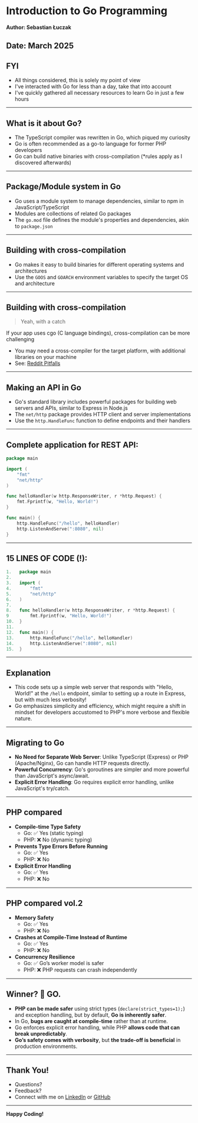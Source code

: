 # Introduction to Go Programming

**Author: Sebastian Łuczak**

**Date: March 2025**
---

## FYI

* All things considered, this is solely my point of view
* I've interacted with Go for less than a day, take that into account
* I've quickly gathered all necessary resources to learn Go in just a few hours

---

## What is it about Go?

* The TypeScript compiler was rewritten in Go, which piqued my curiosity
* Go is often recommended as a go-to language for former PHP developers
* Go can build native binaries with cross-compilation (*rules apply as I discovered afterwards)

---

## Package/Module system in Go

* Go uses a module system to manage dependencies, similar to npm in JavaScript/TypeScript
* Modules are collections of related Go packages
* The `go.mod` file defines the module's properties and dependencies, akin to `package.json`

---

## Building with cross-compilation

* Go makes it easy to build binaries for different operating systems and architectures
* Use the `GOOS` and `GOARCH` environment variables to specify the target OS and architecture

---

## Building with cross-compilation

> Yeah, with a catch 

If your app uses cgo (C language bindings), cross-compilation can be more challenging

* You may need a cross-compiler for the target platform, with additional libraries on your machine
* See: [Reddit Pitfalls](https://www.reddit.com/r/golang/comments/2ut9hw/real_pitfalls_of_crosscompiling_with_cgodisabled/)
---

## Making an API in Go

* Go's standard library includes powerful packages for building web servers and APIs, similar to Express in Node.js
* The `net/http` package provides HTTP client and server implementations
* Use the `http.HandleFunc` function to define endpoints and their handlers

---

## Complete application for REST API:

```go
package main

import (
    "fmt"
    "net/http"
)

func helloHandler(w http.ResponseWriter, r *http.Request) {
    fmt.Fprintf(w, "Hello, World!")
}

func main() {
    http.HandleFunc("/hello", helloHandler)
    http.ListenAndServe(":8080", nil)
}
```

---

## 15 LINES OF CODE (!):

```go
1.   package main
2.   
3.   import (
4.       "fmt"
5.       "net/http"
6.   )
7.  
8.   func helloHandler(w http.ResponseWriter, r *http.Request) {
9        fmt.Fprintf(w, "Hello, World!")
10.  }
11. 
12.  func main() {
13.      http.HandleFunc("/hello", helloHandler)
14.      http.ListenAndServe(":8080", nil)
15.  }
```

---

## Explanation

* This code sets up a simple web server that responds with "Hello, World!" at the `/hello` endpoint, similar to setting up a route in Express, but with much less verbosity!
* Go emphasizes simplicity and efficiency, which might require a shift in mindset for developers accustomed to PHP's more verbose and flexible nature.

---

## Migrating to Go

* **No Need for Separate Web Server**: Unlike TypeScript (Express) or PHP (Apache/Nginx), Go can handle HTTP requests directly.
* **Powerful Concurrency**: Go's goroutines are simpler and more powerful than JavaScript's async/await.
* **Explicit Error Handling**: Go requires explicit error handling, unlike JavaScript's try/catch.


---

## PHP compared

* **Compile-time Type Safety**
  * Go: ✅ Yes (static typing)
  * PHP: ❌ No (dynamic typing)
* **Prevents Type Errors Before Running**
  * Go: ✅ Yes
  * PHP: ❌ No
* **Explicit Error Handling**
  * Go: ✅ Yes
  * PHP: ❌ No


---

## PHP compared vol.2

* **Memory Safety**
  * Go: ✅ Yes
  * PHP: ❌ No
* **Crashes at Compile-Time Instead of Runtime**
  * Go: ✅ Yes
  * PHP: ❌ No
* **Concurrency Resilience**
  * Go: ✅ Go’s worker model is safer
  * PHP: ❌ PHP requests can crash independently

---

## **Winner? 🚀 GO.**

- **PHP can be made safer** using strict types (`declare(strict_types=1);`) and exception handling, but by default, **Go is inherently safer**.
- In Go, **bugs are caught at compile-time** rather than at runtime.
- Go enforces explicit error handling, while PHP **allows code that can break unpredictably**.
- **Go’s safety comes with verbosity**, but **the trade-off is beneficial** in production environments.

--- 

## Thank You!

* Questions?
* Feedback?
* Connect with me on [LinkedIn](https://www.linkedin.com/in/sebastianmluczak) or [GitHub](https://github.com/sebastianluczak)

---

**Happy Coding!**